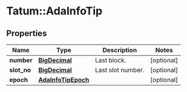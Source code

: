 # Tatum::AdaInfoTip

## Properties
Name | Type | Description | Notes
------------ | ------------- | ------------- | -------------
**number** | [**BigDecimal**](BigDecimal.md) | Last block. | [optional] 
**slot_no** | [**BigDecimal**](BigDecimal.md) | Last slot number. | [optional] 
**epoch** | [**AdaInfoTipEpoch**](AdaInfoTipEpoch.md) |  | [optional] 


